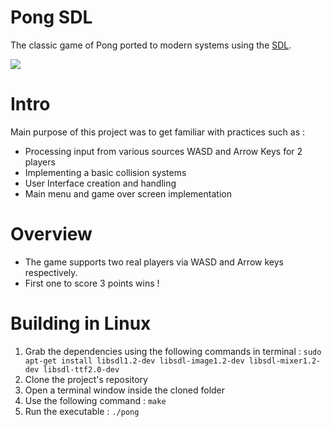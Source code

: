 # Pong SDL
The classic game of Pong ported to modern systems using the [SDL](https://www.libsdl.org/index.php).

<img src="https://media.giphy.com/media/hvShNDhzrxEl74r5Ev/giphy.gif">

# Intro

Main purpose of this project was to get familiar with practices such as :

* Processing input from various sources WASD and Arrow Keys for 2 players
* Implementing a basic collision systems
* User Interface creation and handling 
* Main menu and game over screen implementation

# Overview

* The game supports two real players via WASD and Arrow keys respectively. 
* First one to score 3 points wins !

# Building in Linux

1) Grab the dependencies using the following commands in terminal : 
`sudo apt-get install libsdl1.2-dev libsdl-image1.2-dev libsdl-mixer1.2-dev libsdl-ttf2.0-dev`
2) Clone the project's repository 
3) Open a terminal window inside the cloned folder
4) Use the following command : `make`
5) Run the executable : `./pong`
